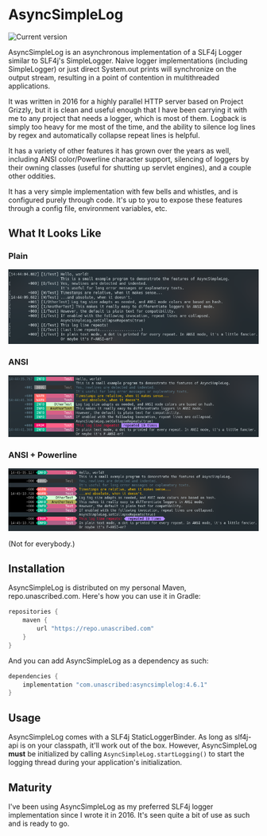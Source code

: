 # AsyncSimpleLog
![Current version](https://img.shields.io/maven-metadata/v?label=current%20version&metadataUrl=https%3A%2F%2Frepo.unascribed.com%2Fcom%2Funascribed%2Fasyncsimplelog%2Fmaven-metadata.xml&style=flat-square)

AsyncSimpleLog is an asynchronous implementation of a SLF4j Logger similar
to SLF4j's SimpleLogger. Naive logger implementations (including SimpleLogger)
or just direct System.out prints will synchronize on the output stream,
resulting in a point of contention in multithreaded applications.

It was written in 2016 for a highly parallel HTTP server based on
Project Grizzly, but it is clean and useful enough that I have been carrying
it with me to any project that needs a logger, which is most of them. Logback
is simply too heavy for me most of the time, and the ability to silence log
lines by regex and automatically collapse repeat lines is helpful.

It has a variety of other features it has grown over the years as well, including
ANSI color/Powerline character support, silencing of loggers by their owning
classes (useful for shutting up servlet engines), and a couple other oddities.

It has a very simple implementation with few bells and whistles, and is configured
purely through code. It's up to you to expose these features through a config
file, environment variables, etc.

## What It Looks Like
### Plain
![](screenshot/plain.png)

### ANSI
![](screenshot/ansi.png)

### ANSI + Powerline
![](screenshot/powerline.png)

(Not for everybody.)

## Installation
AsyncSimpleLog is distributed on my personal Maven, repo.unascribed.com. Here's
how you can use it in Gradle:

```gradle
repositories {
	maven {
		url "https://repo.unascribed.com"
	}
}
```

And you can add AsyncSimpleLog as a dependency as such:

```gradle
dependencies {
	implementation "com.unascribed:asyncsimplelog:4.6.1"
}
```

## Usage
AsyncSimpleLog comes with a SLF4j StaticLoggerBinder. As long as slf4j-api is on
your classpath, it'll work out of the box. However, AsyncSimpleLog **must** be
initialized by calling `AsyncSimpleLog.startLogging()` to start the logging
thread during your application's initialization.

## Maturity
I've been using AsyncSimpleLog as my preferred SLF4j logger implementation since
I wrote it in 2016. It's seen quite a bit of use as such and is ready to go.
